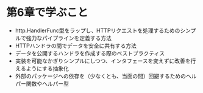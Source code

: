 # 第6章で学ぶこと

- http.HandlerFunc型をラップし、HTTPリクエストを処理するためのシンプルで強力なパイプラインを定義する方法
- HTTPハンドラの間でデータを安全に共有する方法
- データを公開するハンドラを作成する際のベストプラクティス
- 実装を可能なかぎりシンプルにしつつ、インタフェースを変えずに改善を行えるようにする抽象化
- 外部のパッケージへの依存を（少なくとも、当面の間）回避するためのヘルパー関数やヘルパー型
